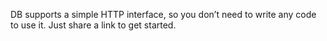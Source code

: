 DB supports a simple HTTP interface, so you don’t need to write any code to use it. Just share a link to get started.
